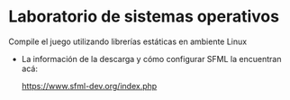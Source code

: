 # Laboratorio de sistemas operativos
Compile el juego utilizando librerías estáticas en ambiente Linux

* La información de la descarga y cómo configurar SFML la encuentran acá:

    https://www.sfml-dev.org/index.php
